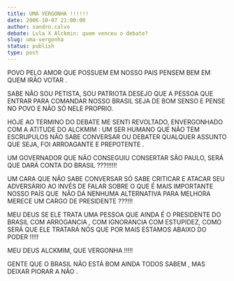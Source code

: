 ```yaml
---
title: UMA VERGONHA !!!!!!
date: 2006-10-07 21:00:00
author: sandro.calvo
debate: Lula X Alckmin: quem venceu o debate?
slug: uma-vergonha
status: publish 
type: post
---
```


POVO PELO AMOR QUE POSSUEM EM NOSSO PAIS PENSEM BEM EM QUEM IRÃO VOTAR .


SABE NÃO SOU PETISTA, SOU PATRIOTA DESEJO QUE A PESSOA QUE ENTRAR PARA COMANDAR NOSSO BRASIL SEJA DE BOM SENSO E PENSE NO POVO E NÃO SÓ NELE PROPRIO.


HOJE AO TERMINO DO DEBATE ME SENTI REVOLTADO, ENVERGONHADO COM A ATITUDE DO ALCKMIM : UM SER HUMANO QUE NÃO TEM ESCRUPULOS NÃO SABE CONVERSAR OU DEBATER QUALQUER ASSUNTO QUE SEJA, FOI ARROAGANTE E PREPOTENTE .


UM GOVERNADOR QUE NÃO CONSEGUIU CONSERTAR SÃO PAULO, SERÁ QUE DARÁ CONTA DO BRASIL ???!!!!!!


UM CARA QUE NÃO SABE CONVERSAR SÓ SABE CRITICAR E ATACAR SEU ADVERSÁRIO AO INVÉS DE FALAR SOBRE O QUE É MAIS IMPORTANTE NOSSO PAÍS QUE  NÃO DÁ NENHUMA ALTERNATIVA PARA MELHORA MERECE UM CARGO DE PRESIDENTE ???!!!


MEU DEUS SE ELE TRATA UMA PESSOA QUE AINDA É O PRESIDENTE DO BRASIL COM ARROGANCIA , COM IGNORANCIA COM ESTUPIDEZ, COMO SERÁ QUE ELE TRATARÁ NÓS QUE POR MAIS ESTAMOS ABAIXO DO PODER !!!!!


MEU DEUS ALCKMIM, QUE VERGONHA !!!!!


GENTE QUE O BRASIL NÃO ESTÁ BOM AINDA TODOS SABEM , MAS DEIXAR PIORAR A NÃO .


